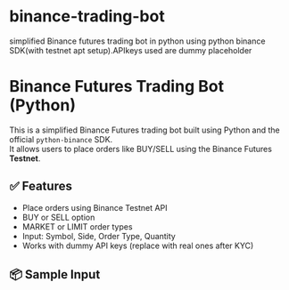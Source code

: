 # binance-trading-bot
simplified Binance futures trading bot in python using python binance SDK(with testnet apt setup).APIkeys used are dummy placeholder
# Binance Futures Trading Bot (Python)

This is a simplified Binance Futures trading bot built using Python and the official `python-binance` SDK.  
It allows users to place orders like BUY/SELL using the Binance Futures **Testnet**.

## ✅ Features
- Place orders using Binance Testnet API
- BUY or SELL option
- MARKET or LIMIT order types
- Input: Symbol, Side, Order Type, Quantity
- Works with dummy API keys (replace with real ones after KYC)

## 📦 Sample Input
